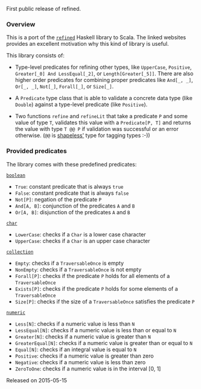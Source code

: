 First public release of refined.

### Overview

This is a port of the [`refined`][refined.hs] Haskell library to Scala.
The linked websites provides an excellent motivation why this kind of library
is useful.

This library consists of:

* Type-level predicates for refining other types, like `UpperCase`, `Positive`,
  `Greater[_0] And LessEqual[_2]`, or `Length[Greater[_5]]`. There are also higher
  order predicates for combining proper predicates like `And[_, _]`, `Or[_, _]`,
  `Not[_]`, `Forall[_]`, or `Size[_]`.

* A `Predicate` type class that is able to validate a concrete data type (like `Double`)
  against a type-level predicate (like `Positive`).

* Two functions `refine` and `refineLit` that take a predicate `P` and some value
  of type `T`, validates this value with a `Predicate[P, T]` and returns the value
  with type `T @@ P` if validation was successful or an error otherwise.
  (`@@` is [shapeless'][shapeless] type for tagging types :-))

### Provided predicates

The library comes with these predefined predicates:

[`boolean`](https://github.com/fthomas/refined/blob/0.0.1/src/main/scala/eu/timepit/refined/boolean.scala)

* `True`: constant predicate that is always `true`
* `False`: constant predicate that is always `false`
* `Not[P]`: negation of the predicate `P`
* `And[A, B]`: conjunction of the predicates `A` and `B`
* `Or[A, B]`: disjunction of the predicates `A` and `B`

[`char`](https://github.com/fthomas/refined/blob/0.0.1/src/main/scala/eu/timepit/refined/char.scala)

* `LowerCase`: checks if a `Char` is a lower case character
* `UpperCase`: checks if a `Char` is an upper case character

[`collection`](https://github.com/fthomas/refined/blob/0.0.1/src/main/scala/eu/timepit/refined/collection.scala)

* `Empty`: checks if a `TraversableOnce` is empty
* `NonEmpty`: checks if a `TraversableOnce` is not empty
* `Forall[P]`: checks if the predicate `P` holds for all elements of a
  `TraversableOnce`
* `Exists[P]`: checks if the predicate `P` holds for some elements of a
  `TraversableOnce`
* `Size[P]`: checks if the size of a `TraversableOnce` satisfies the predicate `P`

[`numeric`](https://github.com/fthomas/refined/blob/0.0.1/src/main/scala/eu/timepit/refined/numeric.scala)

* `Less[N]`: checks if a numeric value is less than `N`
* `LessEqual[N]`: checks if a numeric value is less than or equal to `N`
* `Greater[N]`: checks if a numeric value is greater than `N`
* `GreaterEqual[N]`: checks if a numeric value is greater than or equal to `N`
* `Equal[N]`: checks if an integral value is equal to `N`
* `Positive`: checks if a numeric value is greater than zero
* `Negative`: checks if a numeric value is less than zero
* `ZeroToOne`: checks if a numeric value is in the interval [0, 1]

[refined.hs]: http://nikita-volkov.github.io/refined
[shapeless]: https://github.com/milessabin/shapeless

Released on 2015-05-15
